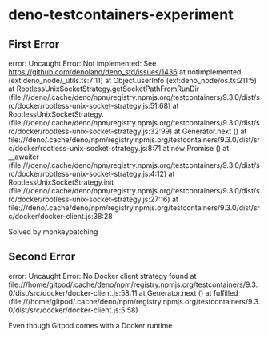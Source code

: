 # deno-testcontainers-experiment

## First Error

error: Uncaught Error: Not implemented: See https://github.com/denoland/deno_std/issues/1436
    at notImplemented (ext:deno_node/_utils.ts:7:11)
    at Object.userInfo (ext:deno_node/os.ts:211:5)
    at RootlessUnixSocketStrategy.getSocketPathFromRunDir (file:///deno/.cache/deno/npm/registry.npmjs.org/testcontainers/9.3.0/dist/src/docker/rootless-unix-socket-strategy.js:51:68)
    at RootlessUnixSocketStrategy.<anonymous> (file:///deno/.cache/deno/npm/registry.npmjs.org/testcontainers/9.3.0/dist/src/docker/rootless-unix-socket-strategy.js:32:99)
    at Generator.next (<anonymous>)
    at file:///deno/.cache/deno/npm/registry.npmjs.org/testcontainers/9.3.0/dist/src/docker/rootless-unix-socket-strategy.js:8:71
    at new Promise (<anonymous>)
    at __awaiter (file:///deno/.cache/deno/npm/registry.npmjs.org/testcontainers/9.3.0/dist/src/docker/rootless-unix-socket-strategy.js:4:12)
    at RootlessUnixSocketStrategy.init (file:///deno/.cache/deno/npm/registry.npmjs.org/testcontainers/9.3.0/dist/src/docker/rootless-unix-socket-strategy.js:27:16)
    at file:///deno/.cache/deno/npm/registry.npmjs.org/testcontainers/9.3.0/dist/src/docker/docker-client.js:38:28

Solved by monkeypatching

## Second Error

error: Uncaught Error: No Docker client strategy found
    at file:///home/gitpod/.cache/deno/npm/registry.npmjs.org/testcontainers/9.3.0/dist/src/docker/docker-client.js:58:11
    at Generator.next (<anonymous>)
    at fulfilled (file:///home/gitpod/.cache/deno/npm/registry.npmjs.org/testcontainers/9.3.0/dist/src/docker/docker-client.js:5:58)

Even though Gitpod comes with a Docker runtime